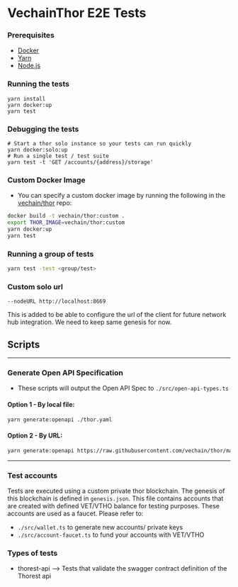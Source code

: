 # VechainThor E2E Tests

### Prerequisites

-   [Docker](https://docs.docker.com/install/)
-   [Yarn](https://yarnpkg.com/en/docs/install)
-   [Node.js](https://nodejs.org/en/download/)

### Running the tests

```shell
yarn install
yarn docker:up
yarn test
```

### Debugging the tests

```shell
# Start a thor solo instance so your tests can run quickly
yarn docker:solo:up
# Run a single test / test suite
yarn test -t 'GET /accounts/{address}/storage'
```

### Custom Docker Image

-   You can specify a custom docker image by running the following in the [vechain/thor](https://github.com/vechain/thor)
    repo:

```bash
docker build -t vechain/thor:custom .
export THOR_IMAGE=vechain/thor:custom
yarn docker:up
yarn test
```

### Running a group of tests

```bash
yarn test -test <group/test>
```

### Custom solo url

```
--nodeURL http://localhost:8669
```

This is added to be able to configure the url of the client for future network hub integration.
We need to keep same genesis for now.

## Scripts

---

### Generate Open API Specification

-   These scripts will output the Open API Spec to `./src/open-api-types.ts`

#### **Option 1** - By local file:

```bash
yarn generate:openapi ./thor.yaml
```

#### **Option 2** - By URL:

```bash
yarn generate:openapi https://raw.githubusercontent.com/vechain/thor/master/api/doc/thor.yaml
```

---

### Test accounts

Tests are executed using a custom private thor blockchain. The genesis of this blockchain is defined in `genesis.json`.
This file contains accounts that are created with defined VET/VTHO balance for testing purposes. These accounts are used
as a faucet. Please refer to:

-   `./src/wallet.ts` to generate new accounts/ private keys
-   `./src/account-faucet.ts` to fund your accounts with VET/VTHO

### Types of tests

-   thorest-api --> Tests that validate the swagger contract definition of the Thorest api
